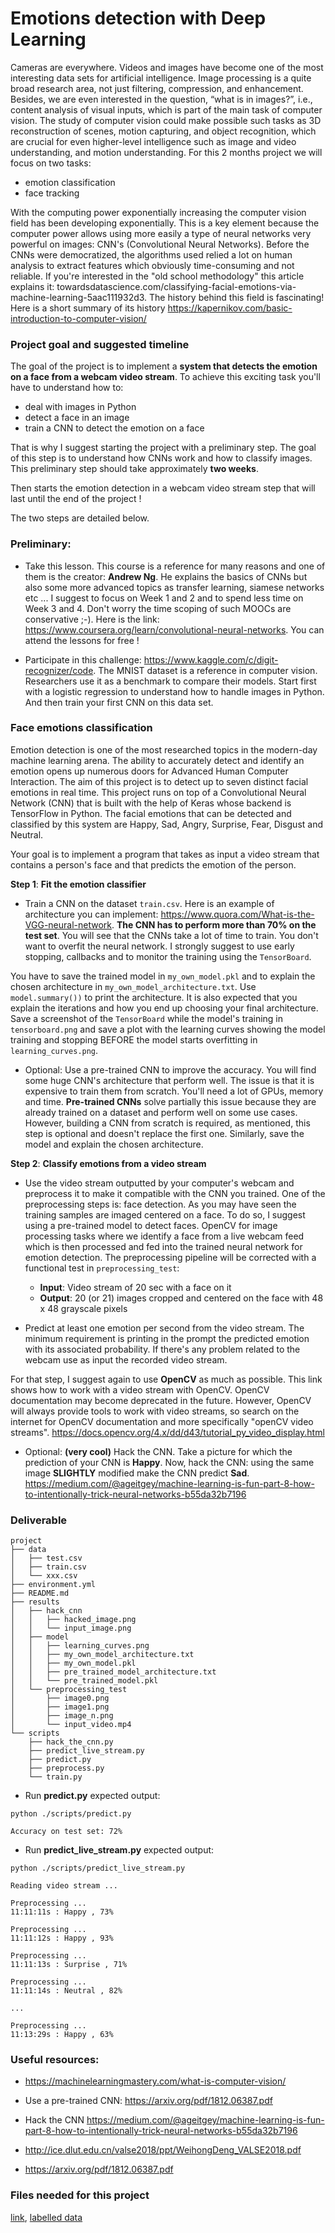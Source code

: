 # Emotions detection with Deep Learning

Cameras are everywhere. Videos and images have become one of the most interesting data sets for artificial intelligence.
Image processing is a quite broad research area, not just filtering, compression, and enhancement. Besides, we are even interested in the question, “what is in images?”, i.e., content analysis of visual inputs, which is part of the main task of computer vision. The study of computer vision could make possible such tasks as 3D reconstruction of scenes, motion capturing, and object recognition, which are crucial for even higher-level intelligence such as
image and video understanding, and motion understanding.
For this 2 months project we will focus on two tasks:

- emotion classification
- face tracking

With the computing power exponentially increasing the computer vision field has been developing exponentially. This is a key element because the computer power allows using more easily a type of neural networks very powerful on images: CNN's (Convolutional Neural Networks). Before the CNNs were democratized, the algorithms used relied a lot on human analysis to extract features which obviously time-consuming and not reliable. If you're interested in the "old school methodology" this article explains it: towardsdatascience.com/classifying-facial-emotions-via-machine-learning-5aac111932d3.
The history behind this field is fascinating! Here is a short summary of its history https://kapernikov.com/basic-introduction-to-computer-vision/

### Project goal and suggested timeline

The goal of the project is to implement a **system that detects the emotion on a face from a webcam video stream**. To achieve this exciting task you'll have to understand how to:

- deal with images in Python
- detect a face in an image
- train a CNN to detect the emotion on a face

That is why I suggest starting the project with a preliminary step. The goal of this step is to understand how CNNs work and how to classify images. This preliminary step should take approximately **two weeks**.

Then starts the emotion detection in a webcam video stream step that will last until the end of the project !

The two steps are detailed below.

### Preliminary:

- Take this lesson. This course is a reference for many reasons and one of them is the creator: **Andrew Ng**. He explains the basics of CNNs but also some more advanced topics as transfer learning, siamese networks etc ... I suggest to focus on Week 1 and 2 and to spend less time on Week 3 and 4. Don't worry the time scoping of such MOOCs are conservative ;-). Here is the link: https://www.coursera.org/learn/convolutional-neural-networks. You can attend the lessons for free !

- Participate in this challenge: https://www.kaggle.com/c/digit-recognizer/code. The MNIST dataset is a reference in computer vision. Researchers use it as a benchmark to compare their models. Start first with a logistic regression to understand how to handle images in Python. And then train your first CNN on this data set.

### Face emotions classification

Emotion detection is one of the most researched topics in the modern-day machine learning arena. The ability to accurately detect and identify an emotion opens up numerous doors for Advanced Human Computer Interaction. The aim of this project is to detect up to seven distinct facial emotions in real time. This project runs on top of a Convolutional Neural Network (CNN) that is built with the help of Keras whose backend is TensorFlow in Python. The facial emotions that can be detected and classified by this system are Happy, Sad, Angry, Surprise, Fear, Disgust and Neutral.

Your goal is to implement a program that takes as input a video stream that contains a person's face and that predicts the emotion of the person.

**Step 1**: **Fit the emotion classifier**

- Train a CNN on the dataset `train.csv`. Here is an example of architecture you can implement: https://www.quora.com/What-is-the-VGG-neural-network. **The CNN has to perform more than 70% on the test set**. You will see that the CNNs take a lot of time to train. You don't want to overfit the neural network. I strongly suggest to use early stopping, callbacks and to monitor the training using the `TensorBoard`.

You have to save the trained model in `my_own_model.pkl` and to explain the chosen architecture in `my_own_model_architecture.txt`. Use `model.summary())` to print the architecture. It is also expected that you explain the iterations and how you end up choosing your final architecture. Save a screenshot of the `TensorBoard` while the model's training in `tensorboard.png` and save a plot with the learning curves showing the model training and stopping BEFORE the model starts overfitting in `learning_curves.png`.

- Optional: Use a pre-trained CNN to improve the accuracy. You will find some huge CNN's architecture that perform well. The issue is that it is expensive to train them from scratch. You'll need a lot of GPUs, memory and time. **Pre-trained CNNs** solve partially this issue because they are already trained on a dataset and perform well on some use cases. However, building a CNN from scratch is required, as mentioned, this step is optional and doesn't replace the first one. Similarly, save the model and explain the chosen architecture.

**Step 2**: **Classify emotions from a video stream**

- Use the video stream outputted by your computer's webcam and preprocess it to make it compatible with the CNN you trained. One of the preprocessing steps is: face detection. As you may have seen the training samples are imaged centered on a face. To do so, I suggest using a pre-trained model to detect faces. OpenCV for image processing tasks where we identify a face from a live webcam feed which is then processed and fed into the trained neural network for emotion detection. The preprocessing pipeline will be corrected with a functional test in `preprocessing_test`:

  - **Input**: Video stream of 20 sec with a face on it
  - **Output**: 20 (or 21) images cropped and centered on the face with 48 x 48 grayscale pixels

- Predict at least one emotion per second from the video stream. The minimum requirement is printing in the prompt the predicted emotion with its associated probability. If there's any problem related to the webcam use as input the recorded video stream.

For that step, I suggest again to use **OpenCV** as much as possible. This link shows how to work with a video stream with OpenCV. OpenCV documentation may become deprecated in the future. However, OpenCV will always provide tools to work with video streams, so search on the internet for OpenCV documentation and more specifically "openCV video streams". https://docs.opencv.org/4.x/dd/d43/tutorial_py_video_display.html

- Optional: **(very cool)** Hack the CNN. Take a picture for which the prediction of your CNN is **Happy**. Now, hack the CNN: using the same image **SLIGHTLY** modified make the CNN predict **Sad**. https://medium.com/@ageitgey/machine-learning-is-fun-part-8-how-to-intentionally-trick-neural-networks-b55da32b7196

### Deliverable

```
project
├── data
│   ├── test.csv
│   ├── train.csv
│   └── xxx.csv
├── environment.yml
├── README.md
├── results
│   ├── hack_cnn
│   │   ├── hacked_image.png
│   │   └── input_image.png
│   ├── model
│   │   ├── learning_curves.png
│   │   ├── my_own_model_architecture.txt
│   │   ├── my_own_model.pkl
│   │   ├── pre_trained_model_architecture.txt
│   │   └── pre_trained_model.pkl
│   └── preprocessing_test
│       ├── image0.png
│       ├── image1.png
│       ├── image_n.png
│       └── input_video.mp4
└── scripts
    ├── hack_the_cnn.py
    ├── predict_live_stream.py
    ├── predict.py
    ├── preprocess.py
    └── train.py

```

- Run **predict.py** expected output:

```prompt
python ./scripts/predict.py

Accuracy on test set: 72%

```

- Run **predict_live_stream.py** expected output:

```prompt
python ./scripts/predict_live_stream.py

Reading video stream ...

Preprocessing ...
11:11:11s : Happy , 73%

Preprocessing ...
11:11:12s : Happy , 93%

Preprocessing ...
11:11:13s : Surprise , 71%

Preprocessing ...
11:11:14s : Neutral , 82%

...

Preprocessing ...
11:13:29s : Happy , 63%

```

### Useful resources:

- https://machinelearningmastery.com/what-is-computer-vision/

- Use a pre-trained CNN: https://arxiv.org/pdf/1812.06387.pdf

- Hack the CNN https://medium.com/@ageitgey/machine-learning-is-fun-part-8-how-to-intentionally-trick-neural-networks-b55da32b7196

- http://ice.dlut.edu.cn/valse2018/ppt/WeihongDeng_VALSE2018.pdf

- https://arxiv.org/pdf/1812.06387.pdf

### Files needed for this project

[link](https://assets.01-edu.org/ai-branch/project3/challenges-in-representation-learning-facial-expression-recognition-challenge.zip), [labelled data](./test_with_emotions.csv)
